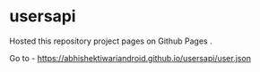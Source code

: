 # usersapi


Hosted this repository project pages on Github Pages .

Go to  - https://abhishektiwariandroid.github.io/usersapi/user.json
